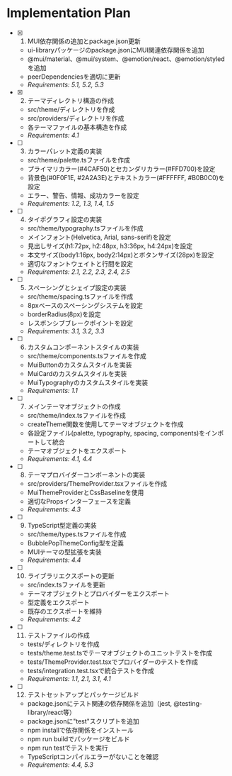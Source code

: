 # Implementation Plan

- [x] 1. MUI依存関係の追加とpackage.json更新
  - ui-libraryパッケージのpackage.jsonにMUI関連依存関係を追加
  - @mui/material、@mui/system、@emotion/react、@emotion/styledを追加
  - peerDependenciesを適切に更新
  - _Requirements: 5.1, 5.2, 5.3_

- [x] 2. テーマディレクトリ構造の作成
  - src/theme/ディレクトリを作成
  - src/providers/ディレクトリを作成
  - 各テーマファイルの基本構造を作成
  - _Requirements: 4.1_

- [ ] 3. カラーパレット定義の実装
  - src/theme/palette.tsファイルを作成
  - プライマリカラー(#4CAF50)とセカンダリカラー(#FFD700)を設定
  - 背景色(#0F0F1E, #2A2A3E)とテキストカラー(#FFFFFF, #B0B0C0)を設定
  - エラー、警告、情報、成功カラーを設定
  - _Requirements: 1.2, 1.3, 1.4, 1.5_

- [ ] 4. タイポグラフィ設定の実装
  - src/theme/typography.tsファイルを作成
  - メインフォント(Helvetica, Arial, sans-serif)を設定
  - 見出しサイズ(h1:72px, h2:48px, h3:36px, h4:24px)を設定
  - 本文サイズ(body1:16px, body2:14px)とボタンサイズ(28px)を設定
  - 適切なフォントウェイトと行間を設定
  - _Requirements: 2.1, 2.2, 2.3, 2.4, 2.5_

- [ ] 5. スペーシングとシェイプ設定の実装
  - src/theme/spacing.tsファイルを作成
  - 8pxベースのスペーシングシステムを設定
  - borderRadius(8px)を設定
  - レスポンシブブレークポイントを設定
  - _Requirements: 3.1, 3.2, 3.3_

- [ ] 6. カスタムコンポーネントスタイルの実装
  - src/theme/components.tsファイルを作成
  - MuiButtonのカスタムスタイルを実装
  - MuiCardのカスタムスタイルを実装
  - MuiTypographyのカスタムスタイルを実装
  - _Requirements: 1.1_

- [ ] 7. メインテーマオブジェクトの作成
  - src/theme/index.tsファイルを作成
  - createTheme関数を使用してテーマオブジェクトを作成
  - 各設定ファイル(palette, typography, spacing, components)をインポートして統合
  - テーマオブジェクトをエクスポート
  - _Requirements: 4.1, 4.4_

- [ ] 8. テーマプロバイダーコンポーネントの実装
  - src/providers/ThemeProvider.tsxファイルを作成
  - MuiThemeProviderとCssBaselineを使用
  - 適切なPropsインターフェースを定義
  - _Requirements: 4.3_

- [ ] 9. TypeScript型定義の実装
  - src/theme/types.tsファイルを作成
  - BubblePopThemeConfig型を定義
  - MUIテーマの型拡張を実装
  - _Requirements: 4.4_

- [ ] 10. ライブラリエクスポートの更新
  - src/index.tsファイルを更新
  - テーマオブジェクトとプロバイダーをエクスポート
  - 型定義をエクスポート
  - 既存のエクスポートを維持
  - _Requirements: 4.2_

- [ ] 11. テストファイルの作成
  - tests/ディレクトリを作成
  - tests/theme.test.tsでテーマオブジェクトのユニットテストを作成
  - tests/ThemeProvider.test.tsxでプロバイダーのテストを作成
  - tests/integration.test.tsxで統合テストを作成
  - _Requirements: 1.1, 2.1, 3.1, 4.1_

- [ ] 12. テストセットアップとパッケージビルド
  - package.jsonにテスト関連の依存関係を追加（jest, @testing-library/react等）
  - package.jsonに"test"スクリプトを追加
  - npm installで依存関係をインストール
  - npm run buildでパッケージをビルド
  - npm run testでテストを実行
  - TypeScriptコンパイルエラーがないことを確認
  - _Requirements: 4.4, 5.3_